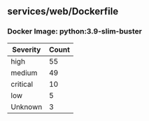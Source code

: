 ## services/web/Dockerfile

### Docker Image: python:3.9-slim-buster
| Severity | Count |
|----------|-------|
| high | 55 |
| medium | 49 |
| critical | 10 |
| low | 5 |
| Unknown | 3 |